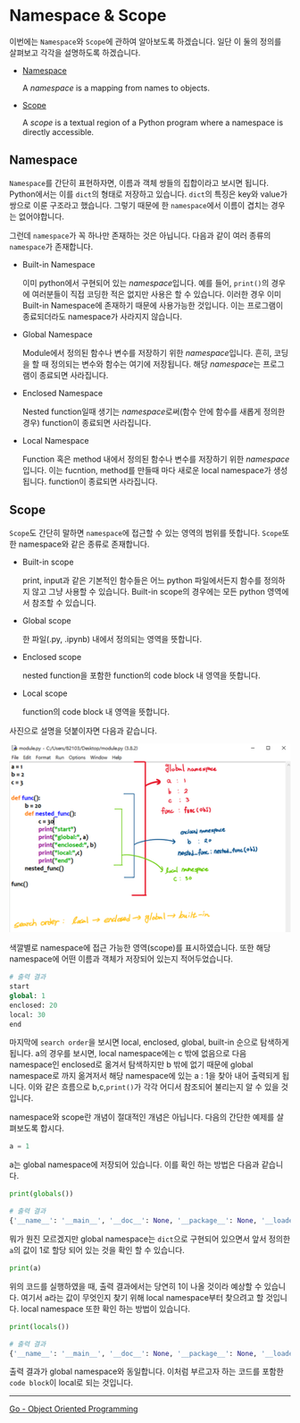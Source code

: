 # Namespace & Scope

이번에는 `Namespace`와 `Scope`에 관하여 알아보도록 하겠습니다. 일단 이 둘의 정의를 살펴보고 각각을 설명하도록 하겠습니다.

- [Namespace](#Namespace)

  A *namespace* is a mapping from names to objects.

- [Scope](#Scope)

  A *scope* is a textual region of a Python program where a namespace is directly accessible.

## Namespace

`Namespace`를 간단히 표현하자면, 이름과 객체 쌍들의 집합이라고 보시면 됩니다. Python에서는 이를 `dict`의 형태로 저장하고 있습니다.  `dict`의 특징은 key와 value가 쌍으로 이룬 구조라고 했습니다. 그렇기 때문에 한 `namespace`에서 이름이 겹치는 경우는 없어야합니다. 

그런데 `namespace`가 꼭 하나만 존재하는 것은 아닙니다. 다음과 같이 여러 종류의 `namespace`가 존재합니다.

- Built-in Namespace

  이미 python에서 구현되어 있는 *namespace*입니다. 예를 들어, `print()`의 경우에 여러분들이 직접 코딩한 적은 없지만 사용은 할 수 있습니다. 이러한 경우 이미 Built-in Namespace에 존재하기 때문에 사용가능한 것입니다. 이는 프로그램이 종료되더라도 namespace가 사라지지 않습니다.

- Global Namespace

  Module에서 정의된 함수나 변수를 저장하기 위한 *namespace*입니다. 흔히, 코딩을 할 때 정의되는 변수와 함수는 여기에 저장됩니다. 해당 *namespace*는 프로그램이 종료되면 사라집니다.

- Enclosed Namespace

  Nested function일때 생기는 *namespace*로써(함수 안에 함수를 새롭게 정의한 경우) function이 종료되면 사라집니다.

- Local Namespace

  Function 혹은 method 내에서 정의된 함수나 변수를 저장하기 위한 *namespace*입니다. 이는 fucntion, method를 만들때 마다 새로운 local namespace가 생성됩니다. function이 종료되면 사라집니다.

## Scope

`Scope`도 간단히 말하면 `namespace`에 접근할 수 있는 영역의 범위를 뜻합니다.  `Scope`또한 namespace와 같은 종류로 존재합니다.

- Built-in scope

  print, input과 같은 기본적인 함수들은 어느 python 파일에서든지 함수를 정의하지 않고 그냥 사용할 수 있습니다. Built-in scope의 경우에는 모든 python 영역에서 참조할 수 있습니다.

- Global scope

  한 파일(.py, .ipynb) 내에서 정의되는 영역을 뜻합니다.

- Enclosed scope

  nested function을 포함한 function의 code block 내 영역을 뜻합니다.

- Local scope

  function의 code block 내 영역을 뜻합니다.

사진으로 설명을 덧붙이자면 다음과 같습니다.

![scope](../img/scope.png)

색깔별로 namespace에 접근 가능한 영역(scope)를 표시하였습니다. 또한 해당 namespace에 어떤 이름과 객체가 저장되어 있는지 적어두었습니다.

```python
# 출력 결과
start
global: 1
enclosed: 20
local: 30
end
```

마지막에 `search order`을 보시면 local, enclosed, global, built-in 순으로 탐색하게 됩니다. a의 경우를 보시면, local namespace에는 c 밖에 없음으로 다음 namespace인 enclosed로 옮겨서 탐색하지만 b 밖에 없기 때문에 global namespace로 까지 옮겨저서 해당 namespace에 있는 a : 1을 찾아 내어 출력되게 됩니다. 이와 같은 흐름으로 b,c,`print()`가 각각 어디서 참조되어 불리는지 알 수 있을 것입니다.

namespace와 scope란 개념이 절대적인 개념은 아닙니다. 다음의 간단한 예제를 살펴보도록 합시다.

```python
a = 1
```

a는 global namespace에 저장되어 있습니다. 이를 확인 하는 방법은 다음과 같습니다.

```python
print(globals())
```

```python
# 출력 결과
{'__name__': '__main__', '__doc__': None, '__package__': None, '__loader__': <class '_frozen_importlib.BuiltinImporter'>, '__spec__': None, '__annotations__': {}, '__builtins__': <module 'builtins' (built-in)>, 'a': 1}
```

뭐가 뭔진 모르겠지만 global namespace는 `dict`으로 구현되어 있으면서 앞서 정의한 `a`의 값이 1로 할당 되어 있는 것을 확인 할 수 있습니다.

```python
print(a)
```

위의 코드를 실행하였을 때, 출력 결과에서는 당연히 1이 나올 것이라 예상할 수 있습니다. 여기서 a라는 값이 무엇인지 찾기 위해 local namespace부터 찾으려고 할 것입니다. local namespace 또한 확인 하는 방법이 있습니다.

```python
print(locals())
```

```python
# 출력 결과
{'__name__': '__main__', '__doc__': None, '__package__': None, '__loader__': <class '_frozen_importlib.BuiltinImporter'>, '__spec__': None, '__annotations__': {}, '__builtins__': <module 'builtins' (built-in)>, 'a': 1}
```

출력 결과가 global namespace와 동일합니다. 이처럼 부르고자 하는 코드를 포함한 `code block`이 local로 되는 것입니다.

---

[Go - Object Oriented Programming](./Object-Oriented-Programming.md)
